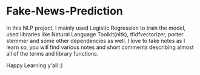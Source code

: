 # Fake-News-Prediction

In this NLP project, I mainly used Logistic Regression to train the model, used libraries like Natural Language Toolkit(nltk), tfidfvectorizer, porter stemmer and some other dependencies as well. 
I love to take notes as I learn so, you will find various notes and short comments describing almost all of the terms and library functions.


Happy Learning y'all :)
